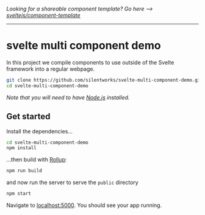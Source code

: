 *Looking for a shareable component template? Go here --> [sveltejs/component-template](https://github.com/sveltejs/component-template)*

---

# svelte multi component demo

In this project we compile components to use outside of the Svelte framework into a regular webpage.

```bash
git clone https://github.com/silentworks/svelte-multi-component-demo.git
cd svelte-multi-component-demo
```

*Note that you will need to have [Node.js](https://nodejs.org) installed.*


## Get started

Install the dependencies...

```bash
cd svelte-multi-component-demo
npm install
```

...then build with [Rollup](https://rollupjs.org):

```bash
npm run build
```

and now run the server to serve the `public` directory

```bash
npm start
```

Navigate to [localhost:5000](http://localhost:5000). You should see your app running.
